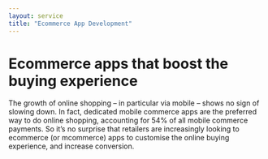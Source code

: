 ```yaml
---
layout: service
title: "Ecommerce App Development"
---
```

# Ecommerce apps that boost the buying experience
The growth of online shopping – in particular via mobile – shows no sign of slowing down. In fact, dedicated mobile commerce apps are the preferred way to do online shopping, accounting for 54% of all mobile commerce payments. So it’s no surprise that retailers are increasingly looking to ecommerce (or mcommerce) apps to customise the online buying experience, and increase conversion.